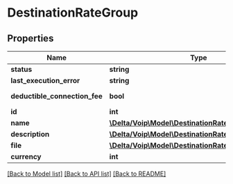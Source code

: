 # DestinationRateGroup

## Properties
Name | Type | Description | Notes
------------ | ------------- | ------------- | -------------
**status** | **string** |  | [optional] 
**last_execution_error** | **string** |  | [optional] 
**deductible_connection_fee** | **bool** |  | [default to false]
**id** | **int** |  | [optional] 
**name** | [**\Delta/Voip\Model\DestinationRateGroupName**](DestinationRateGroupName.md) |  | [optional] 
**description** | [**\Delta/Voip\Model\DestinationRateGroupDescription**](DestinationRateGroupDescription.md) |  | [optional] 
**file** | [**\Delta/Voip\Model\DestinationRateGroupFile**](DestinationRateGroupFile.md) |  | [optional] 
**currency** | **int** |  | [optional] 

[[Back to Model list]](../README.md#documentation-for-models) [[Back to API list]](../README.md#documentation-for-api-endpoints) [[Back to README]](../README.md)


